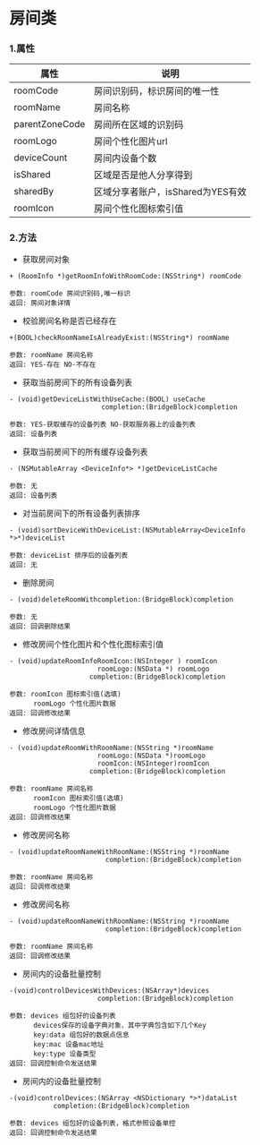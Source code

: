 # 房间类

### 1.属性

| 属性 | 说明 |
| ------ | ------ |
| roomCode | 房间识别码，标识房间的唯一性 |
| roomName | 房间名称 |
| parentZoneCode | 房间所在区域的识别码 |
| roomLogo | 房间个性化图片url |
| deviceCount | 房间内设备个数 |
| isShared | 区域是否是他人分享得到 |
| sharedBy | 区域分享者账户，isShared为YES有效 |
| roomIcon | 房间个性化图标索引值 |


### 2.方法

* 获取房间对象

```
+ (RoomInfo *)getRoomInfoWithRoomCode:(NSString*) roomCode

参数: roomCode 房间识别码,唯一标识
返回: 房间对象详情

```

* 校验房间名称是否已经存在

```
+(BOOL)checkRoomNameIsAlreadyExist:(NSString*) roomName

参数: roomName 房间名称
返回: YES-存在 NO-不存在

```

* 获取当前房间下的所有设备列表

```
- (void)getDeviceListWithUseCache:(BOOL) useCache
                       completion:(BridgeBlock)completion

参数: YES-获取缓存的设备列表 NO-获取服务器上的设备列表
返回: 设备列表

```

* 获取当前房间下的所有缓存设备列表

```
- (NSMutableArray <DeviceInfo*> *)getDeviceListCache

参数: 无
返回: 设备列表

```

* 对当前房间下的所有设备列表排序

```
- (void)sortDeviceWithDeviceList:(NSMutableArray<DeviceInfo *>*)deviceList

参数: deviceList 排序后的设备列表
返回: 无

```

* 删除房间

```
- (void)deleteRoomWithcompletion:(BridgeBlock)completion

参数: 无
返回: 回调删除结果

```

* 修改房间个性化图片和个性化图标索引值

```
- (void)updateRoomInfoRoomIcon:(NSInteger ) roomIcon
                      roomLogo:(NSData *) roomLogo
                    completion:(BridgeBlock)completion

参数: roomIcon 图标索引值(选填)
      roomLogo 个性化图片数据
返回: 回调修改结果

```

* 修改房间详情信息

```
- (void)updateRoomWithRoomName:(NSString *)roomName
                      roomLogo:(NSData *)roomLogo
                      roomIcon:(NSInteger)roomIcon
                    completion:(BridgeBlock)completion

参数: roomName 房间名称
      roomIcon 图标索引值(选填)
      roomLogo 个性化图片数据
返回: 回调修改结果

```

* 修改房间名称

```
- (void)updateRoomNameWithRoomName:(NSString *)roomName
                        completion:(BridgeBlock)completion

参数: roomName 房间名称
返回: 回调修改结果

```

* 修改房间名称

```
- (void)updateRoomNameWithRoomName:(NSString *)roomName
                        completion:(BridgeBlock)completion

参数: roomName 房间名称
返回: 回调修改结果

```

* 房间内的设备批量控制

```
-(void)controlDevicesWithDevices:(NSArray*)devices
                      completion:(BridgeBlock)completion

参数: devices 组包好的设备列表
      devices保存的设备字典对象，其中字典包含如下几个Key
      key:data 组包好的数据点信息
      key:mac 设备mac地址
      key:type 设备类型
返回: 回调控制命令发送结果

```

* 房间内的设备批量控制

```
-(void)controlDevices:(NSArray <NSDictionary *>*)dataList
           completion:(BridgeBlock)completion

参数: devices 组包好的设备列表，格式参照设备单控
返回: 回调控制命令发送结果

```
